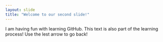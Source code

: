 ```yaml
---
layout: slide
title: "Welcome to our second slide!"
---
```

I am having fun with learning GitHub. This text is also part of the learning process!
Use the lest arrow to go back!
